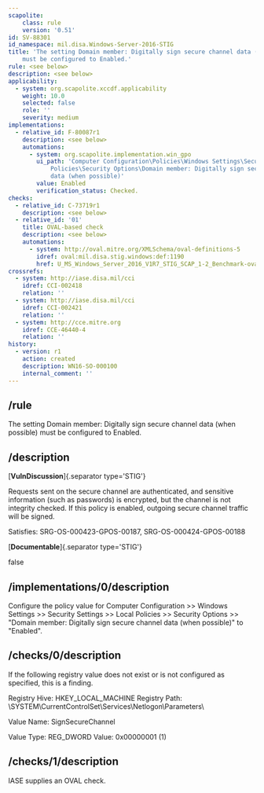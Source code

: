 ```yaml
---
scapolite:
    class: rule
    version: '0.51'
id: SV-88301
id_namespace: mil.disa.Windows-Server-2016-STIG
title: 'The setting Domain member: Digitally sign secure channel data (when possible)
    must be configured to Enabled.'
rule: <see below>
description: <see below>
applicability:
  - system: org.scapolite.xccdf.applicability
    weight: 10.0
    selected: false
    role: ''
    severity: medium
implementations:
  - relative_id: F-80087r1
    description: <see below>
    automations:
      - system: org.scapolite.implementation.win_gpo
        ui_path: 'Computer Configuration\Policies\Windows Settings\Security Settings\Local
            Policies\Security Options\Domain member: Digitally sign secure channel
            data (when possible)'
        value: Enabled
        verification_status: Checked.
checks:
  - relative_id: C-73719r1
    description: <see below>
  - relative_id: '01'
    title: OVAL-based check
    description: <see below>
    automations:
      - system: http://oval.mitre.org/XMLSchema/oval-definitions-5
        idref: oval:mil.disa.stig.windows:def:1190
        href: U_MS_Windows_Server_2016_V1R7_STIG_SCAP_1-2_Benchmark-oval.xml
crossrefs:
  - system: http://iase.disa.mil/cci
    idref: CCI-002418
    relation: ''
  - system: http://iase.disa.mil/cci
    idref: CCI-002421
    relation: ''
  - system: http://cce.mitre.org
    idref: CCE-46440-4
    relation: ''
history:
  - version: r1
    action: created
    description: WN16-SO-000100
    internal_comment: ''
---
```



## /rule

The setting Domain member: Digitally sign secure channel data (when possible) must be configured to Enabled.

## /description

[**VulnDiscussion**]{.separator type='STIG'}

Requests sent on the secure channel are authenticated, and sensitive information (such as passwords) is encrypted, but the channel is not integrity checked. If this policy is enabled, outgoing secure channel traffic will be signed.

Satisfies: SRG-OS-000423-GPOS-00187, SRG-OS-000424-GPOS-00188

[**Documentable**]{.separator type='STIG'}

false

## /implementations/0/description

Configure the policy value for Computer Configuration >> Windows Settings >> Security Settings >> Local Policies >> Security Options >> "Domain member: Digitally sign secure channel data (when possible)" to "Enabled".

## /checks/0/description

If the following registry value does not exist or is not configured as specified, this is a finding.

Registry Hive: HKEY_LOCAL_MACHINE
Registry Path: \SYSTEM\CurrentControlSet\Services\Netlogon\Parameters\

Value Name: SignSecureChannel

Value Type: REG_DWORD
Value: 0x00000001 (1)

## /checks/1/description

IASE supplies an OVAL check.

